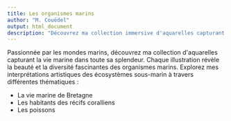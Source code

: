 ```yaml
---
title: Les organismes marins
author: "M. Couëdel"
output: html_document
description: "Découvrez ma collection immersive d'aquarelles capturant la vie marine dans toute sa splendeur. Chaque illustration révèle la beauté et la diversité fascinantes des organismes marins avec une précision artistique et une passion palpable. Explorez mes interprétations artistiques des écosystèmes sous-marin, idéales pour inspirer une profonde connexion avec la nature et une appréciation renouvelée pour la vie marine"
---
```

Passionnée par les mondes marins, découvrez ma collection d'aquarelles capturant la vie marine dans toute sa splendeur. Chaque illustration révèle la beauté et la diversité fascinantes des organismes marins. Explorez mes interprétations artistiques des écosystèmes sous-marin à travers différentes thématiques : 
* La vie marine de Bretagne 
* Les habitants des récifs coralliens 
* Les poissons 

  